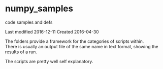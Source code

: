 # numpy_samples
code samples and defs

Last modified 2016-12-11
Created       2016-04-30

The folders provide a framework for the categories of scripts within.  
There is usually an output file of the same name in text format, showing the results of a run.

The scripts are pretty well self explanatory.
